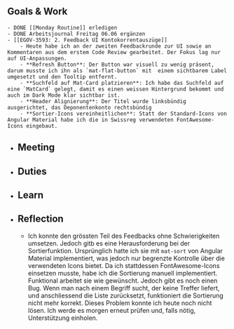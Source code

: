 ## Goals & Work
	- DONE [[Monday Routine]] erledigen
	- DONE Arbeitsjournal Freitag 06.06 ergänzen
	- [[EGOV-3593: 2. Feedback UI Kontokorrentauszüge]]
		- Heute habe ich an der zweiten Feedbackrunde zur UI sowie an Kommentaren aus dem erstem Code Review gearbeitet. Der Fokus lag nur auf UI-Anpassungen.
		- **Refresh Button**: Der Button war visuell zu wenig präsent, darum musste ich ihn als `mat-flat-button` mit  einem sichtbarem Label umgesetzt und den Tooltip entfernt.
		- **Suchfeld auf Mat-Card platzieren**: Ich habe das Suchfeld auf eine `MatCard` gelegt, damit es einen weissen Hintergrund bekommt und auch im Dark Mode klar sichtbar ist.
		- **Header Alignierung**: Der Titel wurde linksbündig ausgerichtet, das Deponentenkonto rechtsbündig
		- **Sortier-Icons vereinheitlichen**: Statt der Standard-Icons von Angular Material habe ich die in Swissreg verwendeten FontAwesome-Icons eingebaut.
- ## Meeting
- ## Duties
- ## Learn
- ## Reflection
	- Ich konnte den grössten Teil des Feedbacks ohne Schwierigkeiten umsetzen. Jedoch gitb es eine Herausforderung bei der Sortierfunktion. Ursprünglich hatte ich sie mit          `mat-sort` von Angular Material implementiert, was jedoch nur begrenzte Kontrolle über die verwendeten Icons bietet. Da ich stattdessen FontAwesome-Icons einsetzen musste, habe ich die Sortierung manuell implementiert. Funktional arbeitet sie wie gewünscht. Jedoch gibt es noch einen Bug. Wenn man nach einem Begriff sucht, der keine Treffer liefert, und anschliessend die Liste zurücksetzt, funktioniert die Sortierung nicht mehr korrekt. Dieses Problem konnte ich heute noch nicht lösen. Ich werde es morgen erneut prüfen und, falls nötig, Unterstützung einholen.